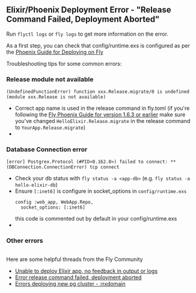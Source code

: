 ## Elixir/Phoenix Deployment Error - "Release Command Failed, Deployment Aborted"

Run `flyctl logs` or `fly logs` to get more information on the error.

As a first step, you can check that config/runtime.exs is configured as per the [Phoenix Guide for Deploying on Fly](https://hexdocs.pm/phoenix/fly.html#runtime-configuration)

Troubleshooting tips for some common errors:

  ### Release module not available
  ```
  (UndefinedFunctionError) function xxx.Release.migrate/0 is undefined (module xxx.Release is not available)
  ```
  
  - Correct app name is used in the release command in fly.toml (if you're following the [Fly Phoenix Guide for version 1.6.3 or earlier](https://fly.io/docs/getting-started/legacy_elixir/) make sure you've changed `HelloElixir.Release.migrate` in the release command to `YourApp.Release.migrate`)
  - 
  
  ### Database Connection error
  ```
  [error] Postgrex.Protocol (#PID<0.162.0>) failed to connect: ** (DBConnection.ConnectionError) tcp connect
  ```
  
  - Check your db status with `fly status -a <app-db>` (e.g. `fly status -a hello-elixir-db`)
  - Ensure `[:inet6]` is configure in socket_options in `config/runtime.exs`
      ```
      config :web_app, WebApp.Repo,
        socket_options: [:inet6]
      ```
      this code is commented out by default in your config/runtime.exs
  -  

  ### Other errors
  ```
  
  ```
  
  Here are some helpful threads from the Fly Community
  - [Unable to deploy Elixir app, no feedback in output or logs](https://community.fly.io/t/unable-to-deploy-elixir-app-no-feedback-in-output-or-logs/1664/26)
  - [Error release command failed, deployment aborted](https://community.fly.io/t/error-release-command-failed-deployment-aborted/2918)
  - [Errors deploying new pg cluster - :nxdomain](https://community.fly.io/t/errors-deploying-new-pg-cluster-nxdomain/3432)
